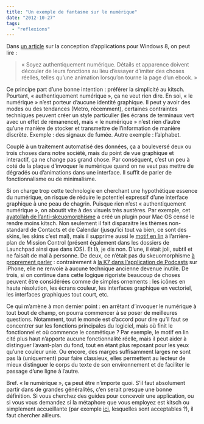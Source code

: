 ```yaml
---
title: "Un exemple de fantasme sur le numérique"
date: "2012-10-27"
tags: 
  - "reflexions"
---
```


Dans [un article](http://uxmag.com/articles/five-things-to-know-when-designing-a-windows-8-app) sur la conception d’applications pour Windows 8, on peut lire :

> « Soyez authentiquement numérique. Détails et apparence doivent découler de leurs fonctions au lieu d’essayer d’imiter des choses réelles, telles qu’une animation lorsqu’on tourne la page d’un ebook. »

Ce principe part d’une bonne intention : préférer la simplicité au kitsch. Pourtant, « authentiquement numérique », ça ne veut rien dire. En soi, « le numérique » n’est porteur d’aucune identité graphique. Il peut y avoir des modes ou des tendances (Metro, récemment), certaines contraintes techniques peuvent créer un style particulier (les écrans de terminaux vert avec un effet de rémanence), mais « le numérique » n’est rien d’autre qu’une manière de stocker et transmettre de l’information de manière discrète. Exemple : des signaux de fumée. Autre exemple : l’alphabet.

Couplé à un traitement automatisé des données, ça a bouleversé deux ou trois choses dans notre société, mais du point de vue graphique et interactif, ça ne change pas grand chose. Par conséquent, c’est un peu à coté de la plaque d’invoquer le numérique quand on ne veut pas mettre de dégradés ou d’animations dans une interface. Il suffit de parler de fonctionnalisme ou de minimalisme.

Si on charge trop cette technologie en cherchant une hypothétique essence du numérique, on risque de réduire le potentiel expressif d’une interface graphique à une peau de chagrin. Puisque rien n’est « authentiquement numérique », on aboutit vite à des visuels très austères. Par exemple, cet [ayatollah de l’anti-skeuomorphisme](http://www.theverge.com/2012/9/14/3331466/mountain-lion-without-skeumorphism) a créé un plugin pour Mac OS censé le rendre moins kitsch. Non seulement il fait disparaitre les thèmes non-standard de Contacts et de Calendar (jusqu’ici tout va bien, ce sont des skins, les skins c’est mal), mais il supprime aussi le [motif en lin](http://turbo.premiumpixels.com/wp-content/uploads/2011/05/preview11.jpg) à l’arrière-plan de Mission Control (présent également dans les dossiers de Launchpad ainsi que dans iOS). Et là, je dis non. D’une, il était joli, subtil et ne faisait de mal à personne. De deux, ce n’était pas du skeuomorphisme [à proprement parler](http://sachagreif.com/what-skeuomorphism-is-and-isnt/) : contrairement à [la K7 dans l’application de Podcasts](http://www.wired.com/images_blogs/gadgetlab/2012/06/podcast_app_2.jpg) sur iPhone, elle ne renvoie à aucune technique ancienne devenue inutile. De trois, si on continue dans cette logique rigoriste beaucoup de choses peuvent être considérées comme de simples ornements : les icônes en haute résolution, les écrans couleur, les interfaces graphique en vectoriel, les interfaces graphiques tout court, etc.

Ce qui m’amène à mon dernier point : en arrêtant d’invoquer le numérique à tout bout de champ, on pourra commencer à se poser de meilleures questions. Notamment, tout le monde est d’accord pour dire qu’il faut se concentrer sur les fonctions principales du logiciel, mais où finit le fonctionnel et où commence le cosmétique ? Par exemple, le motif en lin cité plus haut n’apporte aucune fonctionnalité réelle, mais il peut aider à distinguer l’avant-plan du fond, tout en étant plus reposant pour les yeux qu’une couleur unie. Ou encore, des marges suffisamment larges ne sont pas là (uniquement) pour faire classieux, elles permettent au lecteur de mieux distinguer le corps du texte de son environnement et de faciliter le passage d’une ligne à l’autre.

Bref. « le numérique », ça peut être n’importe quoi. S’il faut absolument partir dans de grandes généralités, c’en serait presque une bonne définition. Si vous cherchez des guides pour concevoir une application, ou si vous vous demandez si la métaphore que vous employez est kitsch ou simplement accueillante (par exemple [ici](http://web.archive.org/web/20150321045148/http://skeu.it/), lesquelles sont acceptables ?), il faut chercher ailleurs.
